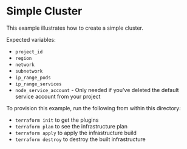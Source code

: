# Simple Cluster

This example illustrates how to create a simple cluster.

Expected variables:
- `project_id`
- `region`
- `network`
- `subnetwork`
- `ip_range_pods`
- `ip_range_services`
- `node_service_account` - Only needed if you've deleted the default service account from your project

To provision this example, run the following from within this directory:
- `terraform init` to get the plugins
- `terraform plan` to see the infrastructure plan
- `terraform apply` to apply the infrastructure build
- `terraform destroy` to destroy the built infrastructure
